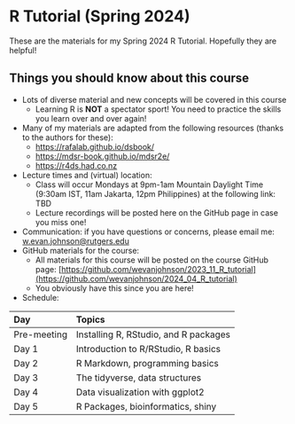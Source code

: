 # R Tutorial (Spring 2024)

These are the materials for my Spring 2024 R Tutorial. Hopefully they are helpful!

## Things you should know about this course

* Lots of diverse material and new concepts will be covered in this course
    + Learning R is __NOT__ a spectator sport! You need to practice the skills you learn over and over again!
* Many of my materials are adapted from the following resources (thanks to the authors for these): 
    + https://rafalab.github.io/dsbook/
    + https://mdsr-book.github.io/mdsr2e/
    + https://r4ds.had.co.nz
* Lecture times and (virtual) location:
    + Class will occur Mondays at 9pm-1am Mountain Daylight Time (9:30am IST, 11am Jakarta, 12pm Philippines) at the following link: TBD
    + Lecture recordings will be posted here on the GitHub page in case you miss one!
* Communication: if you have questions or concerns, please email me: <w.evan.johnson@rutgers.edu>
* GitHub materials for the course:
    + All materials for this course will be posted on the course GitHub page: [https://github.com/wevanjohnson/2023_11_R_tutorial](https://github.com/wevanjohnson/2024_04_R_tutorial)
    + You obviously have this since you are here!
* Schedule:

| Day         | Topics                                |
| :-----------| :------------------------------------ |
| Pre-meeting | Installing R, RStudio, and R packages |
| Day 1       | Introduction to R/RStudio, R basics   |
| Day 2       | R Markdown, programming basics        |
| Day 3       | The tidyverse, data structures        |
| Day 4       | Data visualization with ggplot2       |
| Day 5       | R Packages, bioinformatics, shiny     |


